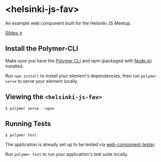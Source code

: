 # \<helsinki-js-fav\>

An example web component built for the Helsinki JS Meetup.

[Slides ↗](https://drive.google.com/file/d/1IJYNmIMwu9dcEfzUV435wVFi-hvMqXMK/view)

## Install the Polymer-CLI

Make sure you have the [Polymer CLI](https://www.npmjs.com/package/polymer-cli) and npm (packaged with [Node.js](https://nodejs.org)) installed.

Run `npm install` to install your element's dependencies, then run `polymer serve` to serve your element locally.

## Viewing the `<helsinki-js-fav>`

```
$ polymer serve --open
```

## Running Tests

```
$ polymer test
```

The application is already set up to be tested via [web-component-tester](https://github.com/Polymer/web-component-tester).

Run `polymer test` to run your application's test suite locally.
